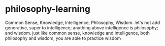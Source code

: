 # philosophy-learning
Common Sense, Knowledge, Intelligence, Philosophy, Wisdom.  let's not add generative, super to intelligence; anything above intelligence is philosophy; and wisdom.  just like common sense, knowledge and intelligence, both philosophy and wisdom, you are able to practice wisdom
